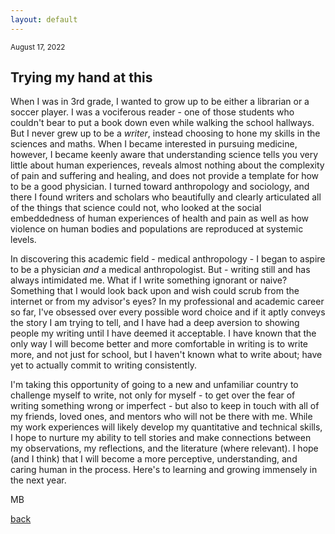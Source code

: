 ```yaml
---
layout: default
---
```

<small>August 17, 2022</small>
## Trying my hand at this
When I was in 3rd grade, I wanted to grow up to be either a librarian or a soccer player. I was a vociferous reader - one of those students who couldn't bear to put a book down even while walking the school hallways. But I never grew up to be a _writer_, instead choosing to hone my skills in the sciences and maths. When I became interested in pursuing medicine, however, I became keenly aware that understanding science tells you very little about human experiences, reveals almost nothing about the complexity of pain and suffering and healing, and does not provide a template for how to be a good physician. I turned toward anthropology and sociology, and there I found writers and scholars who beautifully and clearly articulated all of the things that science could not, who looked at the social embeddedness of human experiences of health and pain as well as how violence on human bodies and populations are reproduced at systemic levels. 

In discovering this academic field - medical anthropology - I began to aspire to be a physician _and_ a medical anthropologist. But - writing still and has always intimidated me. What if I write something ignorant or naive? Something that I would look back upon and wish could scrub from the internet or from my advisor's eyes? In my professional and academic career so far, I've obsessed over every possible word choice and if it aptly conveys the story I am trying to tell, and I have had a deep aversion to showing people my writing until I have deemed it acceptable. I have known that the only way I will become better and more comfortable in writing is to write more, and not just for school, but I haven't known what to write about; have yet to actually commit to writing consistently. 

I'm taking this opportunity of going to a new and unfamiliar country to challenge myself to write, not only for myself - to get over the fear of writing something wrong or imperfect - but also to keep in touch with all of my friends, loved ones, and mentors who will not be there with me. While my work experiences will likely develop my quantitative and technical skills, I hope to nurture my ability to tell stories and make connections between my observations, my reflections, and the literature (where relevant). I hope (and I think) that I will become a more perceptive, understanding, and caring human in the process. Here's to learning and growing immensely in the next year. 

MB

[back](./)
